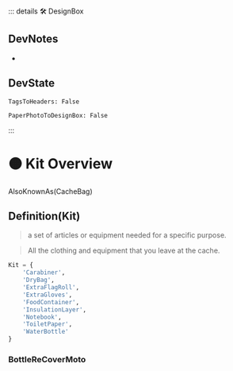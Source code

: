 ::: details 🛠 <dev>DesignBox</dev> 

## DevNotes
- 

## DevState

`TagsToHeaders: False`

`PaperPhotoToDesignBox: False`



:::

# 🟠 <moto>Kit Overview</moto>

AlsoKnownAs(CacheBag)
## Definition(Kit)
> a set of articles or equipment needed for a specific purpose.

> All the clothing and equipment that you leave at the cache.



```py
Kit = {
    'Carabiner',
    'DryBag',
    'ExtraFlagRoll',
    'ExtraGloves',
    'FoodContainer',
    'InsulationLayer',
    'Notebook',
    'ToiletPaper',
    'WaterBottle'
}
```

### BottleReCoverMoto